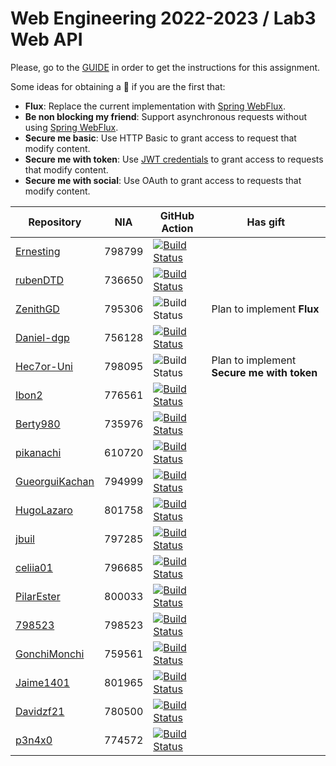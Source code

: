 # Web Engineering 2022-2023 / Lab3 Web API

Please, go to the [GUIDE](docs/GUIDE.md) in order to get the instructions for this assignment.

Some ideas for obtaining a :gift: if you are the first that:

- **Flux**: Replace the current implementation with [Spring WebFlux](https://docs.spring.io/spring-framework/docs/current/reference/html/web-reactive.html).
- **Be non blocking my friend**: Support asynchronous requests without using [Spring WebFlux](https://docs.spring.io/spring-framework/docs/current/reference/html/web-reactive.html).
- **Secure me basic**: Use HTTP Basic to grant access to request that modify content.
- **Secure me with token**: Use [JWT credentials](https://jwt.io/) to grant access to requests that modify content.
- **Secure me with social**: Use OAuth to grant access to requests that modify content.

| Repository                                                         | NIA    | GitHub Action                                                                                                                                                                                | Has gift |
|--------------------------------------------------------------------|--------|----------------------------------------------------------------------------------------------------------------------------------------------------------------------------------------------|----- |
| [Ernesting](https://github.com/Ernesting/lab3-web-api/tree/work)   | 798799 | [![Build Status](https://github.com/Ernesting/lab3-web-api/actions/workflows/CI.yml/badge.svg?branch=work&event=push)](https://github.com/Ernesting/lab3-web-api/actions/workflows/CI.yml)   
| [rubenDTD](https://github.com/rubenDTD/lab3-web-api/tree/work)     | 736650 | [![Build Status](https://github.com/rubenDTD/lab3-web-api/actions/workflows/CI.yml/badge.svg?branch=work&event=push)](https://github.com/rubenDTD/lab3-web-api/actions/workflows/CI.yml)     |
| [ZenithGD](https://github.com/ZenithGD/lab3-web-api/tree/work)     | 795306 | ![Build Status](https://github.com/ZenithGD/lab3-web-api/actions/workflows/CI.yml/badge.svg?branch=work&event=push)                                                                          | Plan to implement **Flux** |
| [Daniel-dgp](https://github.com/Daniel-dgp/lab3-web-api/tree/work) | 756128 | [![Build Status](https://github.com/Daniel-dgp/lab3-web-api/actions/workflows/CI.yml/badge.svg?branch=work&event=push)](https://github.com/Daniel-dgp/lab3-web-api/actions/workflows/CI.yml) |
| [Hec7or-Uni](https://github.com/Hec7or-Uni/lab3-web-api/tree/work) | 798095 | ![Build Status](https://github.com/Hec7or-Uni/lab3-web-api/actions/workflows/CI.yml/badge.svg?branch=work&event=push)                                                                        | Plan to implement **Secure me with token** |
| [Ibon2](https://github.com/Ibon2/lab3-web-api/tree/work)           | 776561 | [![Build Status](https://github.com/Ibon2/lab3-web-api/actions/workflows/CI.yml/badge.svg?branch=work&event=push)](https://github.com/Ibon2/lab3-web-api/actions/workflows/CI.yml)           
| [Berty980](https://github.com/Berty980/lab3-web-api/tree/work)     | 735976 | [![Build Status](https://github.com/Berty980/lab3-web-api/actions/workflows/CI.yml/badge.svg?branch=work&event=push)](https://github.com/Berty980/lab3-web-api/actions/workflows/CI.yml)     |
| [pikanachi](https://github.com/pikanachi/lab3-web-api/tree/work)   | 610720 | [![Build Status](https://github.com/pikanachi/lab3-web-api/actions/workflows/CI.yml/badge.svg?branch=work&event=push)](https://github.com/pikanachi/lab3-web-api/actions/workflows/CI.yml)   |
| [GueorguiKachan](https://github.com/GueorguiKachan/lab3-web-api/tree/work) | 794999 | [![Build Status](https://github.com/GueorguiKachan/lab3-web-api/actions/workflows/CI.yml/badge.svg?branch=work&event=push)](https://github.com/GueorguiKachan/lab3-web-api/actions/workflows/CI.yml) 
| [HugoLazaro](https://github.com/HugoLazaro/lab3-web-api/tree/work)  | 801758 | [![Build Status](https://github.com/HugoLazaro/lab3-web-api/actions/workflows/CI.yml/badge.svg?branch=work&event=push)](https://github.com/Ernesting/lab3-web-api/actions/workflows/CI.yml) 
| [jbuil](https://github.com/jbuil/lab3-web-api/tree/work) | 797285 | [![Build Status](https://github.com/jbuil/lab3-web-api/actions/workflows/CI.yml/badge.svg?branch=work&event=push)](https://github.com/jbuil/lab3-web-api/actions/workflows/CI.yml) |
| [celiia01](https://github.com/celiia01/lab3-web-api/tree/work)   | 796685 | [![Build Status](https://github.com/celiia01/lab3-web-api/actions/workflows/CI.yml/badge.svg?branch=work&event=push)](https://github.com/celiia01/lab3-web-api/actions/workflows/CI.yml)   |
| [PilarEster](https://github.com/PilarEster/lab3-web-api/tree/work) | 800033 | [![Build Status](https://github.com/PilarEster/lab3-web-api/actions/workflows/CI.yml/badge.svg?branch=work&event=push)](https://github.com/PilarEster/lab3-web-api/actions/workflows/CI.yml) |
| [798523](https://github.com/798523/lab3-web-api/tree/work)   | 798523 | [![Build Status](https://github.com/798523/lab3-web-api/actions/workflows/CI.yml/badge.svg?branch=work&event=push)](https://github.com/798523/lab3-web-api/actions/workflows/CI.yml)   |
| [GonchiMonchi](https://github.com/GonchiMonchi/lab3-web-api/tree/work)     | 759561 | [![Build Status](https://github.com/GonchiMonchi/lab3-web-api/actions/workflows/CI.yml/badge.svg?branch=work&event=push)](https://github.com/GonchiMonchi/lab3-web-api/actions/workflows/CI.yml)   |
| [Jaime1401](https://github.com/Jaime1401/lab3-web-api/tree/work)           | 801965 | [![Build Status](https://github.com/Jaime1401/lab3-web-api/actions/workflows/CI.yml/badge.svg?branch=work&event=push)](https://github.com/Jaime1401/lab3-web-api/actions/workflows/CI.yml)           |
| [Davidzf21](https://github.com/Davidzf21/lab3-web-api/tree/work) | 780500 | [![Build Status](https://github.com/Davidzf21/lab3-web-api/actions/workflows/CI.yml/badge.svg?branch=work&event=push)](https://github.com/Davidzf21/lab3-web-api/actions/workflows/CI.yml) |
| [p3n4x0](https://github.com/p3n4x0/lab3-web-api/tree/work)   | 774572 | [![Build Status](https://github.com/p3n4x0/lab3-web-api/actions/workflows/CI.yml/badge.svg?branch=work&event=push)](https://github.com/p3n4x0/lab3-web-api/actions/workflows/CI.yml)   |
